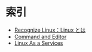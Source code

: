 索引
================

 - [Recognize Linux：Linux とは](linux1/index.html)
 - [Command and Editor](linux2/index.html)
 - [Linux As a Services](linux3/index.html)